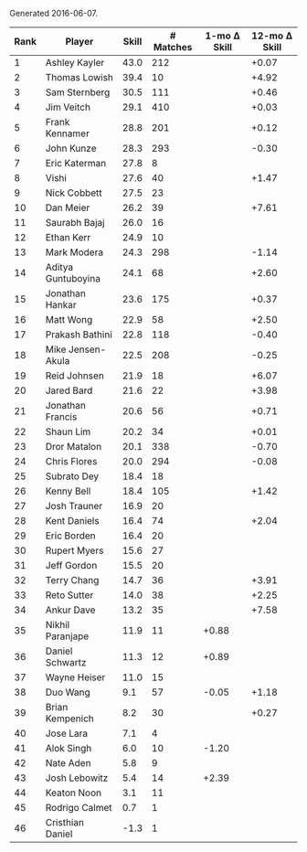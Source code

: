 Generated 2016-06-07.

| Rank | Player             | Skill | # Matches | 1-mo Δ Skill | 12-mo Δ Skill |
|------|--------------------|-------|-----------|--------------|---------------|
|    1 | Ashley Kayler      |  43.0 |       212 |              |         +0.07 |
|    2 | Thomas Lowish      |  39.4 |        10 |              |         +4.92 |
|    3 | Sam Sternberg      |  30.5 |       111 |              |         +0.46 |
|    4 | Jim Veitch         |  29.1 |       410 |              |         +0.03 |
|    5 | Frank Kennamer     |  28.8 |       201 |              |         +0.12 |
|    6 | John Kunze         |  28.3 |       293 |              |         -0.30 |
|    7 | Eric Katerman      |  27.8 |         8 |              |               |
|    8 | Vishi              |  27.6 |        40 |              |         +1.47 |
|    9 | Nick Cobbett       |  27.5 |        23 |              |               |
|   10 | Dan Meier          |  26.2 |        39 |              |         +7.61 |
|   11 | Saurabh Bajaj      |  26.0 |        16 |              |               |
|   12 | Ethan Kerr         |  24.9 |        10 |              |               |
|   13 | Mark Modera        |  24.3 |       298 |              |         -1.14 |
|   14 | Aditya Guntuboyina |  24.1 |        68 |              |         +2.60 |
|   15 | Jonathan Hankar    |  23.6 |       175 |              |         +0.37 |
|   16 | Matt Wong          |  22.9 |        58 |              |         +2.50 |
|   17 | Prakash Bathini    |  22.8 |       118 |              |         -0.40 |
|   18 | Mike Jensen-Akula  |  22.5 |       208 |              |         -0.25 |
|   19 | Reid Johnsen       |  21.9 |        18 |              |         +6.07 |
|   20 | Jared Bard         |  21.6 |        22 |              |         +3.98 |
|   21 | Jonathan Francis   |  20.6 |        56 |              |         +0.71 |
|   22 | Shaun Lim          |  20.2 |        34 |              |         +0.01 |
|   23 | Dror Matalon       |  20.1 |       338 |              |         -0.70 |
|   24 | Chris Flores       |  20.0 |       294 |              |         -0.08 |
|   25 | Subrato Dey        |  18.4 |        18 |              |               |
|   26 | Kenny Bell         |  18.4 |       105 |              |         +1.42 |
|   27 | Josh Trauner       |  16.9 |        20 |              |               |
|   28 | Kent Daniels       |  16.4 |        74 |              |         +2.04 |
|   29 | Eric Borden        |  16.4 |        20 |              |               |
|   30 | Rupert Myers       |  15.6 |        27 |              |               |
|   31 | Jeff Gordon        |  15.5 |        20 |              |               |
|   32 | Terry Chang        |  14.7 |        36 |              |         +3.91 |
|   33 | Reto Sutter        |  14.0 |        38 |              |         +2.25 |
|   34 | Ankur Dave         |  13.2 |        35 |              |         +7.58 |
|   35 | Nikhil Paranjape   |  11.9 |        11 |        +0.88 |               |
|   36 | Daniel Schwartz    |  11.3 |        12 |        +0.89 |               |
|   37 | Wayne Heiser       |  11.0 |        15 |              |               |
|   38 | Duo Wang           |   9.1 |        57 |        -0.05 |         +1.18 |
|   39 | Brian Kempenich    |   8.2 |        30 |              |         +0.27 |
|   40 | Jose Lara          |   7.1 |         4 |              |               |
|   41 | Alok Singh         |   6.0 |        10 |        -1.20 |               |
|   42 | Nate Aden          |   5.8 |         9 |              |               |
|   43 | Josh Lebowitz      |   5.4 |        14 |        +2.39 |               |
|   44 | Keaton Noon        |   3.1 |        11 |              |               |
|   45 | Rodrigo Calmet     |   0.7 |         1 |              |               |
|   46 | Cristhian Daniel   |  -1.3 |         1 |              |               |
